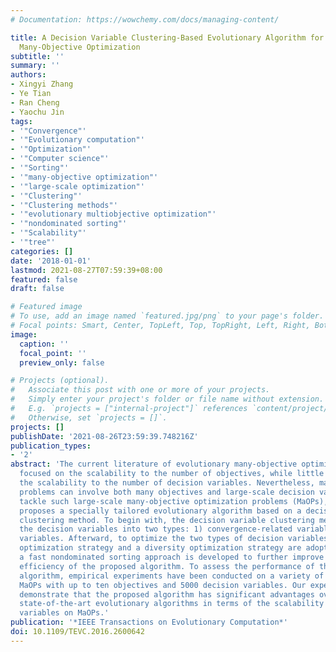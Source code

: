 ```yaml
---
# Documentation: https://wowchemy.com/docs/managing-content/

title: A Decision Variable Clustering-Based Evolutionary Algorithm for Large-Scale
  Many-Objective Optimization
subtitle: ''
summary: ''
authors:
- Xingyi Zhang
- Ye Tian
- Ran Cheng
- Yaochu Jin
tags:
- '"Convergence"'
- '"Evolutionary computation"'
- '"Optimization"'
- '"Computer science"'
- '"Sorting"'
- '"many-objective optimization"'
- '"large-scale optimization"'
- '"Clustering"'
- '"Clustering methods"'
- '"evolutionary multiobjective optimization"'
- '"nondominated sorting"'
- '"Scalability"'
- '"tree"'
categories: []
date: '2018-01-01'
lastmod: 2021-08-27T07:59:39+08:00
featured: false
draft: false

# Featured image
# To use, add an image named `featured.jpg/png` to your page's folder.
# Focal points: Smart, Center, TopLeft, Top, TopRight, Left, Right, BottomLeft, Bottom, BottomRight.
image:
  caption: ''
  focal_point: ''
  preview_only: false

# Projects (optional).
#   Associate this post with one or more of your projects.
#   Simply enter your project's folder or file name without extension.
#   E.g. `projects = ["internal-project"]` references `content/project/deep-learning/index.md`.
#   Otherwise, set `projects = []`.
projects: []
publishDate: '2021-08-26T23:59:39.748216Z'
publication_types:
- '2'
abstract: 'The current literature of evolutionary many-objective optimization is merely
  focused on the scalability to the number of objectives, while little work has considered
  the scalability to the number of decision variables. Nevertheless, many real-world
  problems can involve both many objectives and large-scale decision variables. To
  tackle such large-scale many-objective optimization problems (MaOPs), this paper
  proposes a specially tailored evolutionary algorithm based on a decision variable
  clustering method. To begin with, the decision variable clustering method divides
  the decision variables into two types: 1) convergence-related variables and 2) diversity-related
  variables. Afterward, to optimize the two types of decision variables, a convergence
  optimization strategy and a diversity optimization strategy are adopted. In addition,
  a fast nondominated sorting approach is developed to further improve the computational
  efficiency of the proposed algorithm. To assess the performance of the proposed
  algorithm, empirical experiments have been conducted on a variety of large-scale
  MaOPs with up to ten objectives and 5000 decision variables. Our experimental results
  demonstrate that the proposed algorithm has significant advantages over several
  state-of-the-art evolutionary algorithms in terms of the scalability to decision
  variables on MaOPs.'
publication: '*IEEE Transactions on Evolutionary Computation*'
doi: 10.1109/TEVC.2016.2600642
---
```

